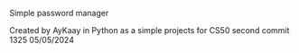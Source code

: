 Simple password manager

Created by AyKaay in Python
  as a simple projects for CS50
    second commit 1325 05/05/2024
